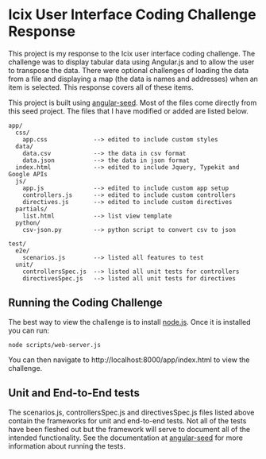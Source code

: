 # Icix User Interface Coding Challenge Response

This project is my response to the Icix user interface coding challenge. The 
challenge was to display tabular data using Angular.js and to allow the user to
transpose the data. There were optional challenges of loading the data from a
file and displaying a map (the data is names and addresses) when an item is
selected. This response covers all of these items.

This project is built using [angular-seed](https://github.com/angular/angular-seed).
Most of the files come directly from this seed project. The files that I have
modified or added are listed below.

    app/
      css/
        app.css             --> edited to include custom styles
      data/
        data.csv            --> the data in csv format
        data.json           --> the data in json format
      index.html            --> edited to include Jquery, Typekit and Google APIs
      js/
        app.js              --> edited to include custom app setup
        controllers.js      --> edited to include custom controllers
        directives.js       --> edited to include custom directives
      partials/
        list.html           --> list view template
      python/
        csv-json.py         --> python script to convert csv to json

    test/
      e2e/
        scenarios.js        --> listed all features to test
      unit/
        controllersSpec.js  --> listed all unit tests for controllers
        directivesSpec.js   --> listed all unit tests for directives
        

## Running the Coding Challenge

The best way to view the challenge is to install [node.js](http://nodejs.org).
Once it is installed you can run:

```
node scripts/web-server.js
```

You can then navigate to http://localhost:8000/app/index.html to view the 
challenge.

## Unit and End-to-End tests

The scenarios.js, controllersSpec.js and directivesSpec.js files listed above
contain the frameworks for unit and end-to-end tests. Not all of the tests have
been fleshed out but the framework will serve to document all of the intended
functionality. See the documentation at [angular-seed](https://github.com/angular/angular-seed)
for more information about running the tests.


